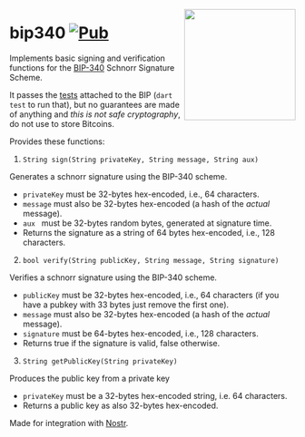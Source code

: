 <a href="https://nbd.wtf"><img align="right" height="196" src="https://user-images.githubusercontent.com/1653275/194609043-0add674b-dd40-41ed-986c-ab4a2e053092.png" /></a>

bip340 [![Pub](https://img.shields.io/pub/v/bip340.svg?style=flat)](https://pub.dev/packages/bip340)
======

Implements basic signing and verification functions for the [BIP-340](https://bips.xyz/340) Schnorr Signature Scheme.

It passes the [tests](https://github.com/bitcoin/bips/blob/master/bip-0340/test-vectors.csv) attached to the BIP (`dart test` to run that), but no guarantees are made of anything and _this is not safe cryptography_, do not use to store Bitcoins.

Provides these functions:

1. `String sign(String privateKey, String message, String aux)`

  Generates a schnorr signature using the BIP-340 scheme.

  * `privateKey` must be 32-bytes hex-encoded, i.e., 64 characters.
  * `message` must also be 32-bytes hex-encoded (a hash of the _actual_ message).
  * `aux ` must be 32-bytes random bytes, generated at signature time.
  * Returns the signature as a string of 64 bytes hex-encoded, i.e., 128 characters.

2. `bool verify(String publicKey, String message, String signature)`

  Verifies a schnorr signature using the BIP-340 scheme.

  * `publicKey` must be 32-bytes hex-encoded, i.e., 64 characters (if you have a pubkey with 33 bytes just remove the first one).
  * `message` must also be 32-bytes hex-encoded (a hash of the _actual_ message).
  * `signature` must be 64-bytes hex-encoded, i.e., 128 characters.
  * Returns true if the signature is valid, false otherwise.

3. `String getPublicKey(String privateKey)`

  Produces the public key from a private key

  * `privateKey` must be a 32-bytes hex-encoded string, i.e. 64 characters.
  * Returns a public key as also 32-bytes hex-encoded.

Made for integration with [Nostr](https://github.com/fiatjaf/nostr).
